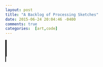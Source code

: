 ```yaml
---
layout: post
title: "A Backlog of Processing Sketches"
date: 2015-06-24 20:04:46 -0400
comments: true
categories:  [art,code]
---
```

<script type="text/javascript" src="{{ root_url }}/javascripts/processing.min.js"></script>
<script type="text/javascript" src="{{ root_url }}/javascripts/libs/jquery.min.js"></script>
<!--more-->
<canvas status="off" style="border:1px solid #000000;" data-processing-sources="/sketches/diagonal.pde"> </canvas> 
<canvas status="off" style="border:1px solid #000000;" data-processing-sources="/sketches/feather.pde"> </canvas> 
<br/>
<canvas status="off" style="border:1px solid #000000;" data-processing-sources="/sketches/amazingspiky.pde"> </canvas> 
<canvas status="off" style="border:1px solid #000000;" data-processing-sources="/sketches/leaf.pde"> </canvas> 
<br/>
<canvas status="off" style="border:1px solid #000000;" data-processing-sources="/sketches/peacocktail.pde"> </canvas> 
<canvas status="off" style="border:1px solid #000000;" data-processing-sources="/sketches/waterfall.pde"> </canvas> 
<br/>
<canvas status="off" style="border:1px solid #000000;" data-processing-sources="/sketches/diagonal_Cs.pde"> </canvas> 
